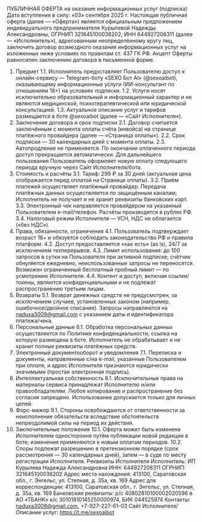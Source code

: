 ПУБЛИЧНАЯ ОФЕРТА на оказание информационных услуг (подписка)
Дата вступления в силу: «03» сентября 2025 г.
Настоящая публичная оферта (далее — «Оферта») является официальным предложением индивидуального предпринимателя Курылевой Надежды Александровны, ОГРНИП 321645100038202, ИНН 644927208311 (далее — «Исполнитель»), адресованным неопределённому кругу лиц, заключить договор возмездного оказания информационных услуг на изложенных ниже условиях по правилам ст. 437 ГК РФ. Акцепт Оферты равносилен заключению договора в письменной форме.
1. Предмет
1.1. Исполнитель предоставляет Пользователю доступ к онлайн-сервису — Telegram-боту «SEXO Бот AI» (@sexoaibot), оказывающему информационные услуги (ИИ-консультант по отношениям 18+) на условиях подписки.
1.2. Услуги носят исключительно образовательный и информационный характер и не являются медицинской, психотерапевтической или юридической консультацией.
1.3. Актуальное описание услуг и тарифов размещается в боте @sexoaibot (далее — «Сайт Исполнителя»).
2. Заключение договора и срок подписки
2.1. Договор считается заключённым с момента оплаты счёта (инвойса) на странице платёжного провайдера (далее — «Страница оплаты»).
2.2. Срок подписки — 30 календарных дней с момента оплаты.
2.3. Автопродление не применяется. По окончании оплаченного периода доступ прекращается автоматически. Для дальнейшего пользования Пользователь оформляет новую оплату следующего периода вручную через Сайт Исполнителя/бота.
3. Стоимость и расчёты
3.1. Тариф: 299 ₽ за 30 дней (актуальная цена отображается перед оплатой на Странице оплаты).
3.2. Приём платежей осуществляет платёжный провайдер. Передача платёжных данных осуществляется по защищённым каналам; Исполнитель не получает и не хранит реквизиты банковских карт.
3.3. Электронный чек направляется провайдером на указанный Пользователем e-mail/телефон. Расчёты производятся в рублях РФ.
3.4. Налоговый режим Исполнителя — УСН, НДС не облагается («без НДС»).
4. Права, обязанности, ограничения
4.1. Пользователь подтверждает возраст 18+ и обязуется соблюдать законодательство РФ и правила платформ.
4.2. Доступ предоставляется «как есть» (as is), 24/7 за исключением техперерывов.
4.3. Лимит использования: до 100 запросов в сутки на Пользователя при активной подписке; счётчик обнуляется ежедневно, неиспользованные запросы не переносятся. Возможен ограниченный бесплатный пробный лимит — по усмотрению Исполнителя.
4.4. Контент и доступ, включая ссылки/токены, являются конфиденциальными и не подлежат распространению третьим лицам.
5. Возвраты
5.1. Возврат денежных средств не предусмотрен, за исключением случаев, установленных законом (например, ошибочное/двойное списание). Запросы направляются на naduxa3009@gmail.com с указанием даты и идентификатора платежа/чека.
6. Персональные данные
6.1. Обработка персональных данных осуществляется по Политике конфиденциальности, ссылка на которую размещена в боте. Исполнитель не обрабатывает и не хранит полные реквизиты платёжных средств.
7. Электронный документооборот и уведомления
7.1. Переписка и документы, направленные с/на e-mail, указанные Пользователем при оплате, и адрес Исполнителя признаются юридически значимыми (простая электронная подпись).
8. Интеллектуальная собственность
8.1. Исключительные права на материалы сервиса принадлежат Исполнителю и/или правообладателям. Любое копирование и распространение без согласия запрещено. Использование допускается только для личных целей.
9. Форс-мажор
9.1. Стороны освобождаются от ответственности за неисполнение обязательств вследствие обстоятельств непреодолимой силы на период их действия.
10. Заключительные положения
10.1. Оферта может быть изменена Исполнителем односторонне путём публикации новой редакции в боте; изменения применяются к новым оплатам периодов.
10.2. Споры подлежат разрешению в претензионном порядке (срок рассмотрения — 30 календарных дней), затем — в суде по месту регистрации Исполнителя.
Реквизиты Исполнителя
Исполнитель: ИП Курылева Надежда Александровна
ИНН: 644927208311
ОГРНИП: 321645100038202
Адрес места нахождения: 413100, Саратовская обл., г. Энгельс, ул. Степная, д. 35а, кв. 169
Адрес для корреспонденции: 413100, Саратовская обл., г. Энгельс, ул. Степная, д. 35а, кв. 169
Банковские реквизиты: р/с 40802810100002020596 в АО «ТБАНК» к/с 30101810145250000974, БИК 044525974
Контакты: naduxa3009@gmail.com, +7-927-227-61-03
Сайт Исполнителя/Описание услуг: https://t.me/sexoaibot
